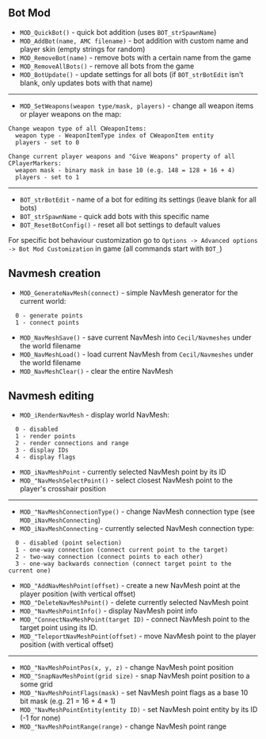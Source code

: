 ## Bot Mod

- `MOD_QuickBot()` - quick bot addition (uses `BOT_strSpawnName`)
- `MOD_AddBot(name, AMC filename)` - bot addition with custom name and player skin (empty strings for random)
- `MOD_RemoveBot(name)` - remove bots with a certain name from the game
- `MOD_RemoveAllBots()` - remove all bots from the game
- `MOD_BotUpdate()` - update settings for all bots (if `BOT_strBotEdit` isn't blank, only updates bots with that name)

---
- `MOD_SetWeapons(weapon type/mask, players)` - change all weapon items or player weapons on the map:
```
Change weapon type of all CWeaponItems:
  weapon type - WeaponItemType index of CWeaponItem entity
  players - set to 0

Change current player weapons and "Give Weapons" property of all CPlayerMarkers:
  weapon mask - binary mask in base 10 (e.g. 148 = 128 + 16 + 4)
  players - set to 1
```

---
- `BOT_strBotEdit` - name of a bot for editing its settings (leave blank for all bots)
- `BOT_strSpawnName` - quick add bots with this specific name
- `BOT_ResetBotConfig()` - reset all bot settings to default values

For specific bot behaviour customization go to `Options -> Advanced options -> Bot Mod Customization` in game (all commands start with `BOT_`)

## Navmesh creation

- `MOD_GenerateNavMesh(connect)` - simple NavMesh generator for the current world:
```
  0 - generate points
  1 - connect points
```

- `MOD_NavMeshSave()` - save current NavMesh into `Cecil/Navmeshes` under the world filename
- `MOD_NavMeshLoad()` - load current NavMesh from `Cecil/Navmeshes` under the world filename
- `MOD_NavMeshClear()` - clear the entire NavMesh

## Navmesh editing

- `MOD_iRenderNavMesh` - display world NavMesh:
```
  0 - disabled
  1 - render points
  2 - render connections and range
  3 - display IDs
  4 - display flags
```

- `MOD_iNavMeshPoint` - currently selected NavMesh point by its ID
- `MOD_"NavMeshSelectPoint()` - select closest NavMesh point to the player's crosshair position

---
- `MOD_"NavMeshConnectionType()` - change NavMesh connection type (see `MOD_iNavMeshConnecting`)
- `MOD_iNavMeshConnecting` - currently selected NavMesh connection type:
```
  0 - disabled (point selection)
  1 - one-way connection (connect current point to the target)
  2 - two-way connection (connect points to each other)
  3 - one-way backwards connection (connect target point to the current one)
```

- `MOD_"AddNavMeshPoint(offset)` - create a new NavMesh point at the player position (with vertical offset)
- `MOD_"DeleteNavMeshPoint()` - delete currently selected NavMesh point
- `MOD_"NavMeshPointInfo()` - display NavMesh point info
- `MOD_"ConnectNavMeshPoint(target ID)` - connect NavMesh point to the target point using its ID.
- `MOD_"TeleportNavMeshPoint(offset)` - move NavMesh point to the player position (with vertical offset)

---
- `MOD_"NavMeshPointPos(x, y, z)` - change NavMesh point position
- `MOD_"SnapNavMeshPoint(grid size)` - snap NavMesh point position to a some grid
- `MOD_"NavMeshPointFlags(mask)` - set NavMesh point flags as a base 10 bit mask (e.g. 21 = 16 + 4 + 1)
- `MOD_"NavMeshPointEntity(entity ID)` - set NavMesh point entity by its ID (-1 for none)
- `MOD_"NavMeshPointRange(range)` - change NavMesh point range